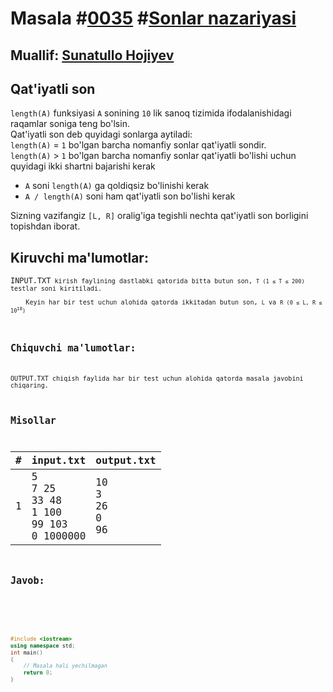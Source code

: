 <h1>Masala #<a href="https://robocontest.uz/tasks/0035">0035</a> #<a href="https://robocontest.uz/tasks?category=4">Sonlar nazariyasi</a></h1>
<h2> Muallif: <a href="https://robocontest.uz/profile/sunnat">Sunatullo Hojiyev</a></h2>
<h2>Qat'iyatli son</h2>
<p>
    <code>length(A)</code> funksiyasi <code>A</code> sonining <code>10</code> lik sanoq tizimida ifodalanishidagi raqamlar soniga teng bo'lsin.<br>
    Qat'iyatli son deb quyidagi sonlarga aytiladi:<br>
    <code>length(A)</code> = <code>1</code> bo'lgan barcha nomanfiy sonlar qat'iyatli sondir.<br>
    <code>length(A)</code> > <code>1</code> bo'lgan barcha nomanfiy sonlar qat'iyatli bo'lishi uchun quyidagi ikki shartni bajarishi kerak
    <ul>
        <li>
            <code>A</code> soni <code>length(A)</code> ga qoldiqsiz bo'linishi kerak
        </li>
        <li>
            <code>A / length(A)</code> soni ham qat'iyatli son bo'lishi kerak
        </li>
    </ul>
Sizning vazifangiz <code>[L, R]</code> oralig'iga tegishli nechta qat'iyatli son borligini topishdan iborat.</p>
<h2>Kiruvchi ma'lumotlar:</h2>
<p>
    <code>INPUT.TXT<code> kirish faylining dastlabki qatorida bitta butun son, <code>T (1 ≤ T ≤ 200)</code> testlar soni kiritiladi.<br>
    Keyin har bir test uchun alohida qatorda ikkitadan butun son, <code>L</code> va <code>R (0 ≤ L, R ≤ 10<sup>18</sup>)</code></p>
<h2>Chiquvchi ma'lumotlar:</h2>
<p>OUTPUT.TXT chiqish faylida har bir test uchun alohida qatorda masala javobini chiqaring.</p>
<h2>Misollar</h2>
<table>
    <thead>
        <tr>
            <th>#</th>
            <th>input.txt</th>
            <th>output.txt</th>
        </tr>
    </thead>
    <tbody>
        <tr>
            <td>1</td>
            <td>5<br>7 25<br>33 48<br>1 100<br>99 103<br>0 1000000</td>
            <td>10<br>3<br>26<br>0<br>96</td>
        </tr>
    </tbody>
</table>
<h2>Javob:</h2>

######
```cpp
#include <iostream>
using namespace std;
int main()
{
    // Masala hali yechilmagan
    return 0;
}
```
